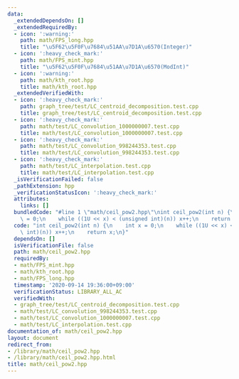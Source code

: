 ```yaml
---
data:
  _extendedDependsOn: []
  _extendedRequiredBy:
  - icon: ':warning:'
    path: math/FPS_long.hpp
    title: "\u5F62\u5F0F\u7684\u51AA\u7D1A\u6570(Integer)"
  - icon: ':heavy_check_mark:'
    path: math/FPS_mint.hpp
    title: "\u5F62\u5F0F\u7684\u51AA\u7D1A\u6570(ModInt)"
  - icon: ':warning:'
    path: math/kth_root.hpp
    title: math/kth_root.hpp
  _extendedVerifiedWith:
  - icon: ':heavy_check_mark:'
    path: graph_tree/test/LC_centroid_decomposition.test.cpp
    title: graph_tree/test/LC_centroid_decomposition.test.cpp
  - icon: ':heavy_check_mark:'
    path: math/test/LC_convolution_1000000007.test.cpp
    title: math/test/LC_convolution_1000000007.test.cpp
  - icon: ':heavy_check_mark:'
    path: math/test/LC_convolution_998244353.test.cpp
    title: math/test/LC_convolution_998244353.test.cpp
  - icon: ':heavy_check_mark:'
    path: math/test/LC_interpolation.test.cpp
    title: math/test/LC_interpolation.test.cpp
  _isVerificationFailed: false
  _pathExtension: hpp
  _verificationStatusIcon: ':heavy_check_mark:'
  attributes:
    links: []
  bundledCode: "#line 1 \"math/ceil_pow2.hpp\"\nint ceil_pow2(int n) {\n    int x\
    \ = 0;\n    while ((1U << x) < (unsigned int)(n)) x++;\n    return x;\n}\n"
  code: "int ceil_pow2(int n) {\n    int x = 0;\n    while ((1U << x) < (unsigned\
    \ int)(n)) x++;\n    return x;\n}"
  dependsOn: []
  isVerificationFile: false
  path: math/ceil_pow2.hpp
  requiredBy:
  - math/FPS_mint.hpp
  - math/kth_root.hpp
  - math/FPS_long.hpp
  timestamp: '2020-09-14 19:36:00+09:00'
  verificationStatus: LIBRARY_ALL_AC
  verifiedWith:
  - graph_tree/test/LC_centroid_decomposition.test.cpp
  - math/test/LC_convolution_998244353.test.cpp
  - math/test/LC_convolution_1000000007.test.cpp
  - math/test/LC_interpolation.test.cpp
documentation_of: math/ceil_pow2.hpp
layout: document
redirect_from:
- /library/math/ceil_pow2.hpp
- /library/math/ceil_pow2.hpp.html
title: math/ceil_pow2.hpp
---
```

